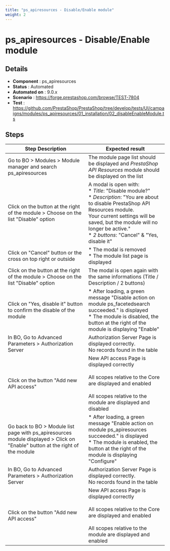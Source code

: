 ```yaml
---
title: "ps_apiresources - Disable/Enable module"
weight: 2
---
```


# ps_apiresources - Disable/Enable module
## Details
* **Component** : ps_apiresources
* **Status** : Automated
* **Automated on** : 9.0.x
* **Scenario** : https://forge.prestashop.com/browse/TEST-7804
* **Test** : https://github.com/PrestaShop/PrestaShop/tree/develop/tests/UI/campaigns/modules/ps_apiresources/01_installation/02_disableEnableModule.ts

## Steps
| Step Description | Expected result |
| ----- | ----- |
| Go to BO > Modules > Module manager and search ps_apiresources | The module page list should be displayed and *PrestaShop API Resources* module should be displayed on the list |
| Click on the button at the right of the module > Choose on the list "Disable" option | A modal is open with:<br> * *Title*: "Disable module?"<br> * *Description*: "You are about to disable PrestaShop API Resources module.<br>Your current settings will be saved, but the module will no longer be active."<br> * *2 buttons*: "Cancel" & "Yes, disable it" |
| Click on "Cancel" button or the cross on top right or outside | * The modal is removed<br> * The module list page is displayed |
| Click on the button at the right of the module > Choose on the list "Disable" option | The modal is open again with the same informations (Title / Description / 2 buttons) |
| Click on "Yes, disable it" button to confirm the disable of the module | * After loading, a green message "Disable action on module ps_facetedsearch succeeded." is displayed<br> * The module is disabled, the button at the right of the module is displaying "Enable" |
| In BO, Go to Advanced Parameters > Authorization Server | Authorization Server Page is displayed correctly.<br>No records found in the table |
| Click on the button "Add new API access" | New API access Page is displayed correctly<br><br>All scopes relative to the Core are displayed and enabled<br><br>All scopes relative to the module are displayed and disabled |
| Go back to BO > Module list page with ps_apiresources module displayed > Click on "Enable" button at the right of the module | * After loading, a green message "Enable action on module ps_apiresources succeeded." is displayed<br> * The module is enabled, the button at the right of the module is displaying "Configure" |
| In BO, Go to Advanced Parameters > Authorization Server | Authorization Server Page is displayed correctly.<br>No records found in the table |
| Click on the button "Add new API access" | New API access Page is displayed correctly<br><br>All scopes relative to the Core are displayed and enabled<br><br>All scopes relative to the module are displayed and enabled |
